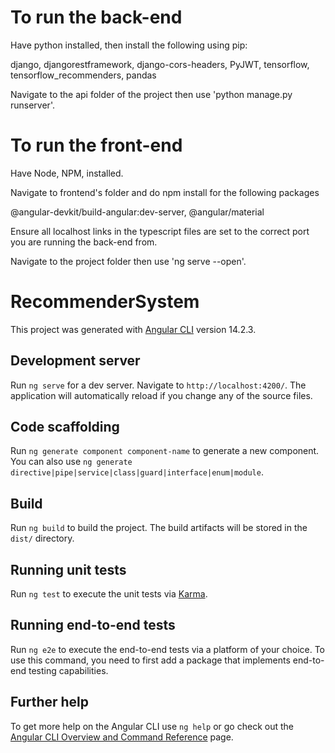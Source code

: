 # To run the back-end

Have python installed, then install the following using pip:

  django, djangorestframework, django-cors-headers, PyJWT, tensorflow, tensorflow_recommenders, pandas

Navigate to the api folder of the project then use 'python manage.py runserver'.

# To run the front-end

Have Node, NPM, installed.

Navigate to frontend's folder and do npm install for the following packages

@angular-devkit/build-angular:dev-server, @angular/material

Ensure all localhost links in the typescript files are set to the correct port you are running the back-end from.

Navigate to the project folder then use 'ng serve --open'.

# RecommenderSystem

This project was generated with [Angular CLI](https://github.com/angular/angular-cli) version 14.2.3.

## Development server

Run `ng serve` for a dev server. Navigate to `http://localhost:4200/`. The application will automatically reload if you change any of the source files.

## Code scaffolding

Run `ng generate component component-name` to generate a new component. You can also use `ng generate directive|pipe|service|class|guard|interface|enum|module`.

## Build

Run `ng build` to build the project. The build artifacts will be stored in the `dist/` directory.

## Running unit tests

Run `ng test` to execute the unit tests via [Karma](https://karma-runner.github.io).

## Running end-to-end tests

Run `ng e2e` to execute the end-to-end tests via a platform of your choice. To use this command, you need to first add a package that implements end-to-end testing capabilities.

## Further help

To get more help on the Angular CLI use `ng help` or go check out the [Angular CLI Overview and Command Reference](https://angular.io/cli) page.
